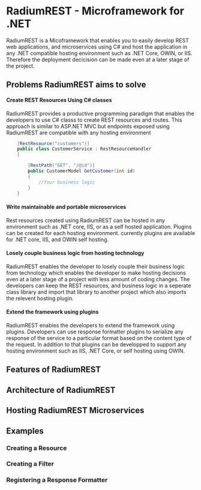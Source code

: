 # RadiumREST - Microframework for .NET

RadiumREST is a Micoframework that enables you to easily develop REST web applications, and microservices using C# and host the application in any .NET compatible hosting environment such as .NET Core, OWIN, or IIS. Therefore the deployment decicision can be made even at a later stage of the project.


## Problems RadiumREST aims to solve

#### Create REST Resources Using C# classes 

RadiumREST provides a productive programming paradigm that enables the developers to use C# classs to create REST resources and routes. This approach is similar to ASP.NET MVC but endpoints exposed using RadiumREST are compatible with any hosting environment

```csharp
    [RestResource("customers")]
    public class CustomerService : RestResourceHandler
    {

        [RestPath("GET", "/@id")]
        public CustomerModel GetCustomer(int id)
        {
            //Your business logic
        }
    }
```


#### Write maintainable and portable microservices

Rest resources created using RadiumREST can be hosted in any environment such as .NET core, IIS, or as a self hosted application. Plugins can be created for each hosting environment. currently plugins are available for .NET core, IIS, and OWIN self hosting.


#### Losely couple business logic from hosting technology

RadiumREST enables the developer to losely couple their business logic from technology which enables the developer to make hosting decisions even at a later stage of a project with less amount of coding changes. The developers can keep the REST resources, and business logic in a seperate class library and import that library to another project which also imports the relevent hosting plugin.


#### Extend the framework using plugins

RadiumREST enables the developers to extend the framework using plugins. Developers can use response formatter plugins to serialize any response of the service to a particular format based on the content type of the request. In addition to that plugins can be developped to support any hosting environment such as IIS, .NET Core, or self hosting using OWIN.


## Features of RadiumREST

## Architecture of RadiumREST

## Hosting RadiumREST Microservices

## Examples

### Creating a Resource

### Creating a Filter

### Registering a Response Formatter